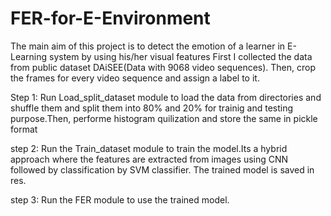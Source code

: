 # FER-for-E-Environment
The main aim of this project is to detect the emotion of a learner in E-Learning system by using his/her visual features
First I collected the data from public dataset DAiSEE(Data with 9068 video sequences). Then, crop the frames for every video sequence and assign a label to it.

Step 1:
Run Load_split_dataset module to load the data from directories and shuffle them and split them into 80% and 20% for trainig and testing purpose.Then, performe histogram quilization and store the same in pickle format 

step 2: Run the Train_dataset module to train the model.Its a hybrid approach where the features are extracted from images using CNN followed by classification by SVM classifier. The trained model is saved in res.

step 3: Run the FER module to use the trained model.
